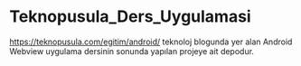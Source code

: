 # Teknopusula_Ders_Uygulamasi
https://teknopusula.com/egitim/android/ teknoloj blogunda yer alan Android Webview uygulama dersinin sonunda yapılan projeye ait depodur.

